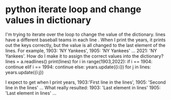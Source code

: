 
# python iterate loop and change values in dictionary


I'm trying to iterate over the loop to change the value of the dictionary. lines have a different baseball teams in each line . When I print the years, it prints out the keys correctly, but the value is all changed to the last element of the lines.
For example,
1903: 'NY Yankees', 1905: 'NY Yankees' ... 2021: 'NY Yankees'.
How do I make it to assign the correct values into the dictionary?
    lines = a.readlines()
    print(lines)
    for i in range(1903,2022):
        if i == 1904:
            continue
        elif i == 1994:
            continue
        else:
            years.update({i:i})
            for j in lines:
                years.update({i:j})  

I expect to get when I print years,
1903:'First line in the lines', 1905: 'Second line in the lines' ...
What really resulted:
1903: 'Last element in lines' 1905: 'Last element in lines' ...

        